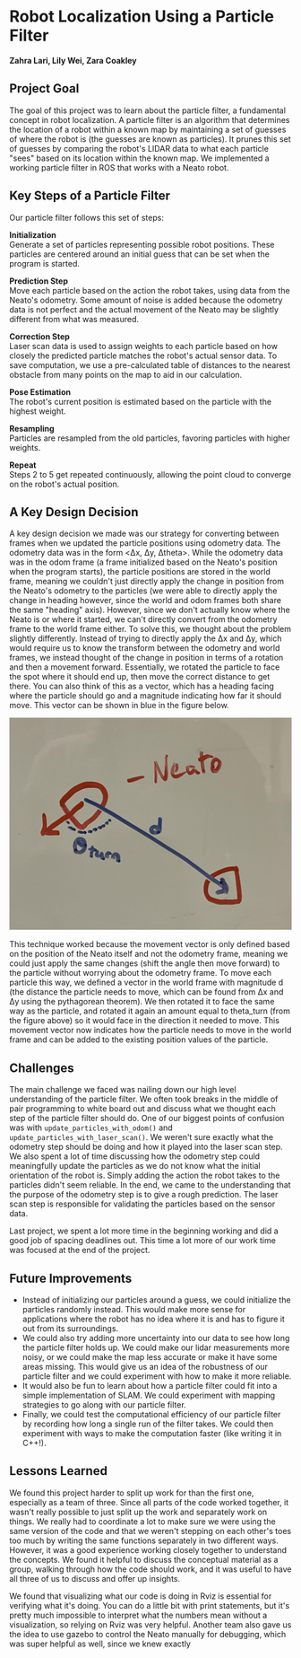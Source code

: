 # Robot Localization Using a Particle Filter

**Zahra Lari, Lily Wei, Zara Coakley**

## Project Goal

The goal of this project was to learn about the particle filter, a fundamental concept in robot localization. A particle filter is an algorithm that determines the location of a robot within a known map by maintaining a set of guesses of where the robot is (the guesses are known as particles). It prunes this set of guesses by comparing the robot's LIDAR data to what each particle "sees" based on its location within the known map. We implemented a working particle filter in ROS that works with a Neato robot.

## Key Steps of a Particle Filter

Our particle filter follows this set of steps:

**Initialization**  
Generate a set of particles representing possible robot positions. These particles are centered around an initial guess that can be set when the program is started.

**Prediction Step**  
Move each particle based on the action the robot takes, using data from the Neato's odometry. Some amount of noise is added because the odometry data is not perfect and the actual movement of the Neato may be slightly different from what was measured.

**Correction Step**  
Laser scan data is used to assign weights to each particle based on how closely the predicted particle matches the robot's actual sensor data. To save computation, we use a pre-calculated table of distances to the nearest obstacle from many points on the map to aid in our calculation.

**Pose Estimation**  
The robot's current position is estimated based on the particle with the highest weight.

**Resampling**  
Particles are resampled from the old particles, favoring particles with higher weights.

**Repeat**  
Steps 2 to 5 get repeated continuously, allowing the point cloud to converge on the robot's actual position.

## A Key Design Decision

A key design decision we made was our strategy for converting between frames when we updated the particle positions using odometry data. The odometry data was in the form <Δx, Δy, Δtheta>. While the odometry data was in the odom frame (a frame initialized based on the Neato's position when the program starts), the particle positions are stored in the world frame, meaning we couldn't just directly apply the change in position from the Neato's odometry to the particles (we were able to directly apply the change in heading however, since the world and odom frames both share the same "heading" axis). However, since we don't actually know where the Neato is or where it started, we can't directly convert from the odometry frame to the world frame either. To solve this, we thought about the problem slightly differently. Instead of trying to directly apply the Δx and Δy, which would require us to know the transform between the odometry and world frames, we instead thought of the change in position in terms of a rotation and then a movement forward. Essentially, we rotated the particle to face the spot where it should end up, then move the correct distance to get there. You can also think of this as a vector, which has a heading facing where the particle should go and a magnitude indicating how far it should move. This vector can be shown in blue in the figure below.

![Figure 1. Image of Odom Transform](images/odom_figure.jpg)

This technique worked because the movement vector is only defined based on the position of the Neato itself and not the odometry frame, meaning we could just apply the same changes (shift the angle then move forward) to the particle without worrying about the odometry frame. To move each particle this way, we defined a vector in the world frame with magnitude d (the distance the particle needs to move, which can be found from Δx and Δy using the pythagorean theorem). We then rotated it to face the same way as the particle, and rotated it again an amount equal to theta_turn (from the figure above) so it would face in the direction it needed to move. This movement vector now indicates how the particle needs to move in the world frame and can be added to the existing position values of the particle.

## Challenges

The main challenge we faced was nailing down our high level understanding of the particle filter. We often took breaks in the middle of pair programming to white board out and discuss what we thought each step of the particle filter should do. One of our biggest points of confusion was with `update_particles_with_odom()` and `update_particles_with_laser_scan()`. We weren't sure exactly what the odometry step should be doing and how it played into the laser scan step. We also spent a lot of time discussing how the odometry step could meaningfully update the particles as we do not know what the initial orientation of the robot is. Simply adding the action the robot takes to the particles didn't seem reliable. In the end, we came to the understanding that the purpose of the odometry step is to give a rough prediction. The laser scan step is responsible for validating the particles based on the sensor data.

Last project, we spent a lot more time in the beginning working and did a good job of spacing deadlines out. This time a lot more of our work time was focused at the end of the project.

## Future Improvements

- Instead of initializing our particles around a guess, we could initialize the particles randomly instead. This would make more sense for applications where the robot has no idea where it is and has to figure it out from its surroundings.
- We could also try adding more uncertainty into our data to see how long the particle filter holds up. We could make our lidar measurements more noisy, or we could make the map less accurate or make it have some areas missing. This would give us an idea of the robustness of our particle filter and we could experiment with how to make it more reliable.
- It would also be fun to learn about how a particle filter could fit into a simple implementation of SLAM. We could experiment with mapping strategies to go along with our particle filter.
- Finally, we could test the computational efficiency of our particle filter by recording how long a single run of the filter takes. We could then experiment with ways to make the computation faster (like writing it in C++!).

## Lessons Learned

We found this project harder to split up work for than the first one, especially as a team of three. Since all parts of the code worked together, it wasn't really possible to just split up the work and separately work on things. We really had to coordinate a lot to make sure we were using the same version of the code and that we weren't stepping on each other's toes too much by writing the same functions separately in two different ways. However, it was a good experience working closely together to understand the concepts. We found it helpful to discuss the conceptual material as a group, walking through how the code should work, and it was useful to have all three of us to discuss and offer up insights.

We found that visualizing what our code is doing in Rviz is essential for verifying what it's doing. You can do a little bit with print statements, but it's pretty much impossible to interpret what the numbers mean without a visualization, so relying on Rviz was very helpful. Another team also gave us the idea to use gazebo to control the Neato manually for debugging, which was super helpful as well, since we knew exactly
